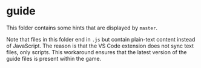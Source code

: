 # guide

This folder contains some hints that are displayed by `master`.

Note that files in this folder end in `.js` but contain plain-text content instead of JavaScript. The reason is that the VS Code extension does not sync text files, only scripts. This workaround ensures that the latest version of the guide files is present within the game.
